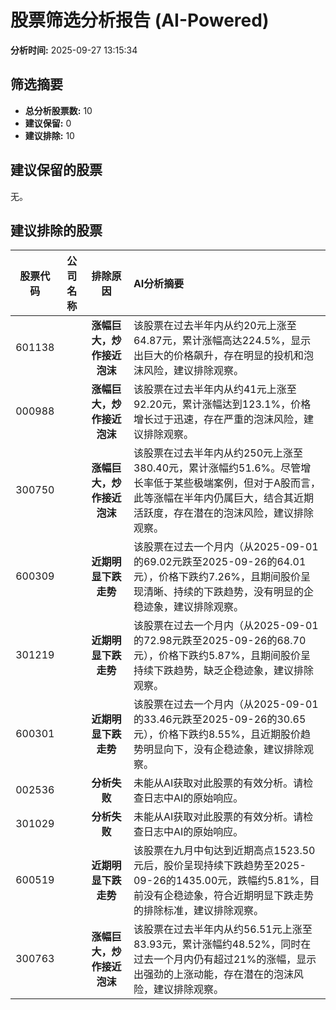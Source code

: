 # 股票筛选分析报告 (AI-Powered)

**分析时间:** 2025-09-27 13:15:34

## 筛选摘要

- **总分析股票数:** 10
- **建议保留:** 0
- **建议排除:** 10

## 建议保留的股票

无。


## 建议排除的股票

| 股票代码 | 公司名称 | 排除原因 | AI分析摘要 |
|:---:|:---:|:---:|:---|
| 601138 |  | **涨幅巨大，炒作接近泡沫** | 该股票在过去半年内从约20元上涨至64.87元，累计涨幅高达224.5%，显示出巨大的价格飙升，存在明显的投机和泡沫风险，建议排除观察。 |
| 000988 |  | **涨幅巨大，炒作接近泡沫** | 该股票在过去半年内从约41元上涨至92.20元，累计涨幅达到123.1%，价格增长过于迅速，存在严重的泡沫风险，建议排除观察。 |
| 300750 |  | **涨幅巨大，炒作接近泡沫** | 该股票在过去半年内从约250元上涨至380.40元，累计涨幅约51.6%。尽管增长率低于某些极端案例，但对于A股而言，此等涨幅在半年内仍属巨大，结合其近期活跃度，存在潜在的泡沫风险，建议排除观察。 |
| 600309 |  | **近期明显下跌走势** | 该股票在过去一个月内（从2025-09-01的69.02元跌至2025-09-26的64.01元），价格下跌约7.26%，且期间股价呈现清晰、持续的下跌趋势，没有明显的企稳迹象，建议排除观察。 |
| 301219 |  | **近期明显下跌走势** | 该股票在过去一个月内（从2025-09-01的72.98元跌至2025-09-26的68.70元），价格下跌约5.87%，且期间股价呈持续下跌趋势，缺乏企稳迹象，建议排除观察。 |
| 600301 |  | **近期明显下跌走势** | 该股票在过去一个月内（从2025-09-01的33.46元跌至2025-09-26的30.65元），价格下跌约8.55%，且近期股价趋势明显向下，没有企稳迹象，建议排除观察。 |
| 002536 |  | **分析失败** | 未能从AI获取对此股票的有效分析。请检查日志中AI的原始响应。 |
| 301029 |  | **分析失败** | 未能从AI获取对此股票的有效分析。请检查日志中AI的原始响应。 |
| 600519 |  | **近期明显下跌走势** | 该股票在九月中旬达到近期高点1523.50元后，股价呈现持续下跌趋势至2025-09-26的1435.00元，跌幅约5.81%，目前没有企稳迹象，符合近期明显下跌走势的排除标准，建议排除观察。 |
| 300763 |  | **涨幅巨大，炒作接近泡沫** | 该股票在过去半年内从约56.51元上涨至83.93元，累计涨幅约48.52%，同时在过去一个月内仍有超过21%的涨幅，显示出强劲的上涨动能，存在潜在的泡沫风险，建议排除观察。 |
